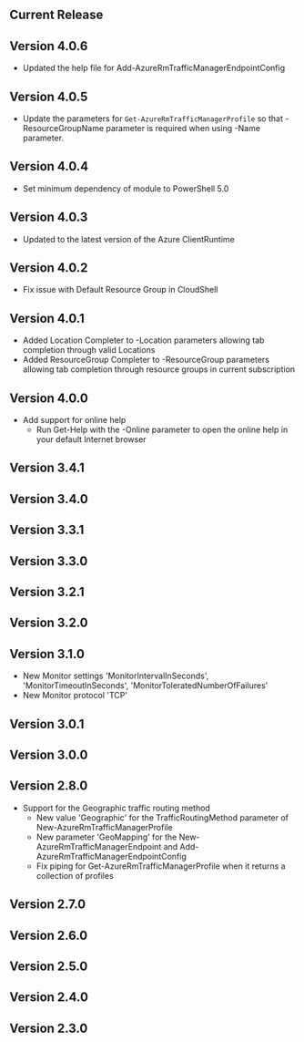 <!--
    Please leave this section at the top of the change log.

    Changes for the current release should go under the section titled "Current Release", and should adhere to the following format:

    ## Current Release
    * Overview of change #1
        - Additional information about change #1
    * Overview of change #2
        - Additional information about change #2
        - Additional information about change #2
    * Overview of change #3
    * Overview of change #4
        - Additional information about change #4

    ## YYYY.MM.DD - Version X.Y.Z (Previous Release)
    * Overview of change #1
        - Additional information about change #1
-->
## Current Release

## Version 4.0.6
* Updated the help file for Add-AzureRmTrafficManagerEndpointConfig

## Version 4.0.5
* Update the parameters for `Get-AzureRmTrafficManagerProfile` so that -ResourceGroupName parameter is required when using -Name parameter.

## Version 4.0.4
* Set minimum dependency of module to PowerShell 5.0

## Version 4.0.3
* Updated to the latest version of the Azure ClientRuntime

## Version 4.0.2
* Fix issue with Default Resource Group in CloudShell

## Version 4.0.1
* Added Location Completer to -Location parameters allowing tab completion through valid Locations
* Added ResourceGroup Completer to -ResourceGroup parameters allowing tab completion through resource groups in current subscription

## Version 4.0.0
* Add support for online help
    - Run Get-Help with the -Online parameter to open the online help in your default Internet browser
    
## Version 3.4.1

## Version 3.4.0

## Version 3.3.1

## Version 3.3.0

## Version 3.2.1

## Version 3.2.0

## Version 3.1.0

* New Monitor settings 'MonitorIntervalInSeconds', 'MonitorTimeoutInSeconds', 'MonitorToleratedNumberOfFailures'
* New Monitor protocol 'TCP'

## Version 3.0.1

## Version 3.0.0

## Version 2.8.0
* Support for the Geographic traffic routing method
    - New value 'Geographic' for the TrafficRoutingMethod parameter of New-AzureRmTrafficManagerProfile
    - New parameter 'GeoMapping' for the New-AzureRmTrafficManagerEndpoint and Add-AzureRmTrafficManagerEndpointConfig
    - Fix piping for Get-AzureRmTrafficManagerProfile when it returns a collection of profiles

## Version 2.7.0

## Version 2.6.0

## Version 2.5.0

## Version 2.4.0

## Version 2.3.0
